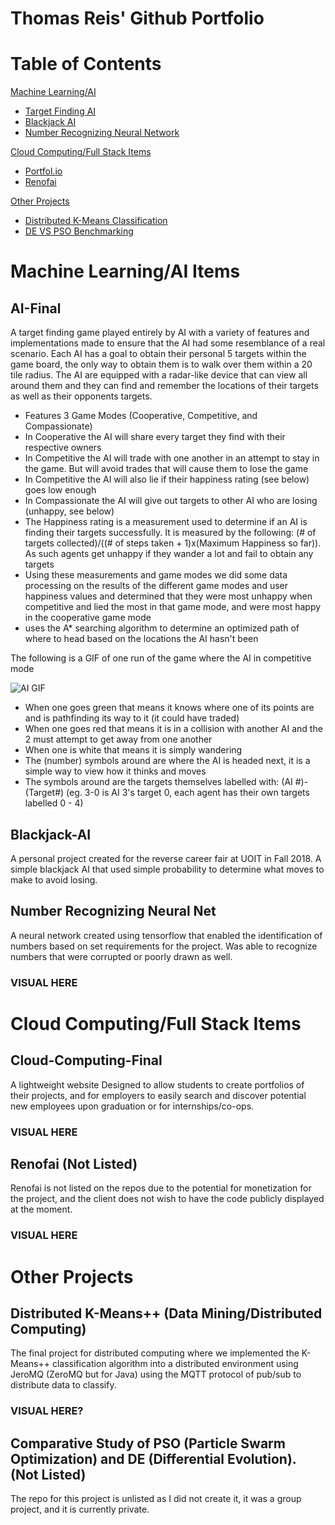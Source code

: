 # Thomas Reis' Github Portfolio

# Table of Contents
[Machine Learning/AI](#ml-ai)  
* [Target Finding AI](#ai-final)  
* [Blackjack AI](#blackjack-ai)  
* [Number Recognizing Neural Network](#neural-net)

[Cloud Computing/Full Stack Items](#full-stack)  
* [Portfol.io](#cloud-computing-final)
* [Renofai](#renofai)

[Other Projects](#other-projects)  
* [Distributed K-Means Classification](#d-k-means)
* [DE VS PSO Benchmarking](#de-pso)

# Machine Learning/AI Items <a name="ml-ai"/>
<a name="ai-final"/>  

## AI-Final  
A target finding game played entirely by AI with a variety of features and implementations made to ensure that the AI had some resemblance of a real scenario. Each AI has a goal to obtain their personal 5 targets within the game board, the only way to obtain them is to walk over them within a 20 tile radius. The AI are equipped with a radar-like device that can view all around them and they can find and remember the locations of their targets as well as their opponents targets.
* Features 3 Game Modes (Cooperative, Competitive, and Compassionate)
* In Cooperative the AI will share every target they find with their respective owners
* In Competitive the AI will trade with one another in an attempt to stay in the game. But will avoid trades that will cause them to lose the game
* In Competitive the AI will also lie if their happiness rating (see below) goes low enough
* In Compassionate the AI will give out targets to other AI who are losing (unhappy, see below)
* The Happiness rating is a measurement used to determine if an AI is finding their targets successfully. It is measured by the following: (# of targets collected)/((# of steps taken + 1)x(Maximum Happiness so far)). As such agents get unhappy if they wander a lot and fail to obtain any targets
* Using these measurements and game modes we did some data processing on the results of the different game modes and user happiness values and determined that they were most unhappy when competitive and lied the most in that game mode, and were most happy in the cooperative game mode
* uses the A* searching algorithm to determine an optimized path of where to head based on the locations the AI hasn't been

<a/>
The following is a GIF of one run of the game where the AI in competitive mode  

![AI GIF](https://i.imgur.com/2alhh68.gif)
* When one goes green that means it knows where one of its points are and is pathfinding its way to it (it could have traded)
* When one goes red that means it is in a collision with another AI and the 2 must attempt to get away from one another
* When one is white that means it is simply wandering
* The (number) symbols around are where the AI is headed next, it is a simple way to view how it thinks and moves
* The symbols around are the targets themselves labelled with: (AI #)-(Target#) (eg. 3-0 is AI 3's target 0, each agent has their own targets labelled 0 - 4)
<a name="blackjack-ai"/>  

## Blackjack-AI 
A personal project created for the reverse career fair at UOIT in Fall 2018. A simple blackjack AI that used simple probability to determine what moves to make to avoid losing.
  
<a name="neural-net"/>  

## Number Recognizing Neural Net 
A neural network created using tensorflow that enabled the identification of numbers based on set requirements for the project. Was able to recognize numbers that were corrupted or poorly drawn as well.

### VISUAL HERE
  
<a name="full-stack"/>  

# Cloud Computing/Full Stack Items 
## Cloud-Computing-Final <a name="cloud-computing-final"/>
A lightweight website Designed to allow students to create portfolios of their projects, and for employers to easily search and discover potential new employees upon graduation or for internships/co-ops.

### VISUAL HERE

<a name="renofai"/>  

## Renofai (Not Listed)  
Renofai is not listed on the repos due to the potential for monetization for the project, and the client does not wish to have the code publicly displayed at the moment.

### VISUAL HERE

# Other Projects
<a name="d-k-means"/>  

## Distributed K-Means++ (Data Mining/Distributed Computing) 
The final project for distributed computing where we implemented the K-Means++ classification algorithm into a distributed environment using JeroMQ (ZeroMQ but for Java) using the MQTT protocol of pub/sub to distribute data to classify.

### VISUAL HERE?

<a name="de-pso"/>  

## Comparative Study of PSO (Particle Swarm Optimization) and DE (Differential Evolution). (Not Listed) 
The repo for this project is unlisted as I did not create it, it was a group project, and it is currently private.
